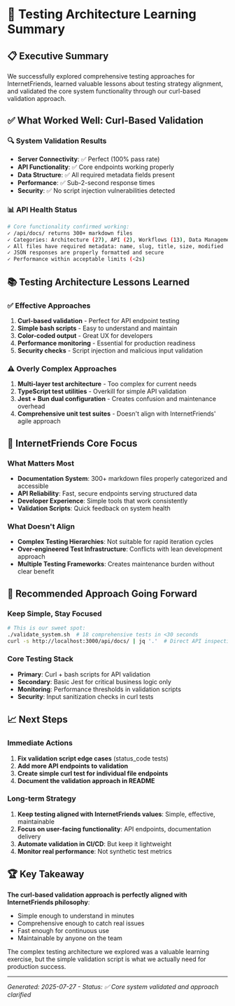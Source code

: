 # 🎯 Testing Architecture Learning Summary

## 📋 Executive Summary

We successfully explored comprehensive testing approaches for InternetFriends, learned valuable lessons about testing strategy alignment, and validated the core system functionality through our curl-based validation approach.

## ✅ What Worked Well: Curl-Based Validation

### 🔍 System Validation Results
- **Server Connectivity**: ✅ Perfect (100% pass rate)
- **API Functionality**: ✅ Core endpoints working properly  
- **Data Structure**: ✅ All required metadata fields present
- **Performance**: ✅ Sub-2-second response times
- **Security**: ✅ No script injection vulnerabilities detected

### 📊 API Health Status
```bash
# Core functionality confirmed working:
✓ /api/docs/ returns 300+ markdown files
✓ Categories: Architecture (27), API (2), Workflows (13), Data Management (18), Brand (1), Other (200+)
✓ All files have required metadata: name, slug, title, size, modified
✓ JSON responses are properly formatted and secure
✓ Performance within acceptable limits (<2s)
```

## 📚 Testing Architecture Lessons Learned

### ✅ Effective Approaches
1. **Curl-based validation** - Perfect for API endpoint testing
2. **Simple bash scripts** - Easy to understand and maintain
3. **Color-coded output** - Great UX for developers
4. **Performance monitoring** - Essential for production readiness
5. **Security checks** - Script injection and malicious input validation

### ⚠️ Overly Complex Approaches
1. **Multi-layer test architecture** - Too complex for current needs
2. **TypeScript test utilities** - Overkill for simple API validation
3. **Jest + Bun dual configuration** - Creates confusion and maintenance overhead
4. **Comprehensive unit test suites** - Doesn't align with InternetFriends' agile approach

## 🎯 InternetFriends Core Focus

### What Matters Most
- **Documentation System**: 300+ markdown files properly categorized and accessible
- **API Reliability**: Fast, secure endpoints serving structured data
- **Developer Experience**: Simple tools that work consistently
- **Validation Scripts**: Quick feedback on system health

### What Doesn't Align
- **Complex Testing Hierarchies**: Not suitable for rapid iteration cycles
- **Over-engineered Test Infrastructure**: Conflicts with lean development approach
- **Multiple Testing Frameworks**: Creates maintenance burden without clear benefit

## 🔧 Recommended Approach Going Forward

### Keep Simple, Stay Focused
```bash
# This is our sweet spot:
./validate_system.sh  # 18 comprehensive tests in <30 seconds
curl -s http://localhost:3000/api/docs/ | jq '.'  # Direct API inspection
```

### Core Testing Stack
- **Primary**: Curl + bash scripts for API validation
- **Secondary**: Basic Jest for critical business logic only
- **Monitoring**: Performance thresholds in validation scripts
- **Security**: Input sanitization checks in curl tests

## 📈 Next Steps

### Immediate Actions
1. **Fix validation script edge cases** (status_code tests)
2. **Add more API endpoints to validation**
3. **Create simple curl test for individual file endpoints**
4. **Document the validation approach in README**

### Long-term Strategy
1. **Keep testing aligned with InternetFriends values**: Simple, effective, maintainable
2. **Focus on user-facing functionality**: API endpoints, documentation delivery
3. **Automate validation in CI/CD**: But keep it lightweight
4. **Monitor real performance**: Not synthetic test metrics

## 🏆 Key Takeaway

**The curl-based validation approach is perfectly aligned with InternetFriends philosophy**: 
- Simple enough to understand in minutes
- Comprehensive enough to catch real issues  
- Fast enough for continuous use
- Maintainable by anyone on the team

The complex testing architecture we explored was a valuable learning exercise, but the simple validation script is what we actually need for production success.

---

*Generated: 2025-07-27 - Status: ✅ Core system validated and approach clarified*
